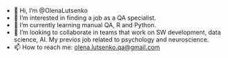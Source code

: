 - 👋 Hi, I’m @OlenaLutsenko
- 👀 I’m interested in finding a job as a QA specialist.
- 🌱 I’m currently learning manual QA, R and Python.
- 💞️ I’m looking to collaborate in teams that work on SW development, data science, AI. My previos job related to psychology and neuroscience. 
- 📫 How to reach me: olena.lutsenko.qa@gmail.com

<!---
OlenaLutsenko/OlenaLutsenko is a ✨ special ✨ repository because its `README.md` (this file) appears on your GitHub profile.
You can click the Preview link to take a look at your changes.
--->
